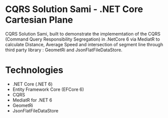 # CQRS Solution Sami - .NET Core Cartesian Plane

CQRS Solution Sami, built to demonstrate the implememtation of the CQRS (Command Query Responsibility Segregation) in .NetCore 6 via MediatR to calculate Distance, Average Speed and intersection of segment line through third party library : GeometRi and JsonFlatFileDataStore.

# Technologies

* .NET Core (.NET 6)
* Entity Framework Core (EFCore 6)
* CQRS
* MediatR for .NET 6
* GeometRi
* JsonFlatFileDataStore
